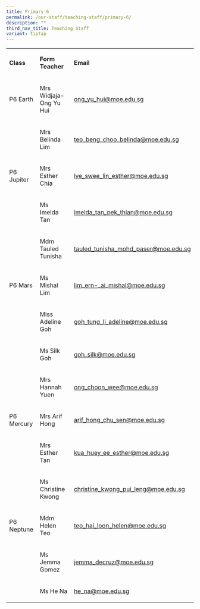 ```yaml
---
title: Primary 6
permalink: /our-staff/teaching-staff/primary-6/
description: ""
third_nav_title: Teaching Staff
variant: tiptap
---
```

<table><tbody><tr><td rowspan="1" colspan="1"><p><strong>Class</strong></p></td><td rowspan="1" colspan="1"><p><strong>Form Teacher</strong></p></td><td rowspan="1" colspan="1"><p><strong>Email</strong></p></td></tr><tr><td rowspan="1" colspan="1"><p>P6 Earth</p></td><td rowspan="1" colspan="1"><p>Mrs Widjaja-Ong Yu Hui</p></td><td rowspan="1" colspan="1"><p><a href="mailto:ong_yu_hui@moe.edu.sg" rel="noopener noreferrer nofollow" target="_blank">ong_yu_hui@moe.edu.sg</a></p></td></tr><tr><td rowspan="1" colspan="1"><p></p></td><td rowspan="1" colspan="1"><p>Mrs Belinda Lim</p></td><td rowspan="1" colspan="1"><p><a href="mailto:teo_beng_choo_belinda@moe.edu.sg" rel="noopener noreferrer nofollow" target="_blank">teo_beng_choo_belinda@moe.edu.sg</a></p></td></tr><tr><td rowspan="1" colspan="1"><p>P6 Jupiter</p></td><td rowspan="1" colspan="1"><p>Mrs Esther Chia</p></td><td rowspan="1" colspan="1"><p><a href="mailto:lye_swee_lin_esther@moe.edu.sg" rel="noopener noreferrer nofollow" target="_blank">lye_swee_lin_esther@moe.edu.sg</a></p></td></tr><tr><td rowspan="1" colspan="1"><p></p></td><td rowspan="1" colspan="1"><p>Ms Imelda Tan</p></td><td rowspan="1" colspan="1"><p><a href="mailto:imelda_tan_pek_thian@moe.edu.sg" rel="noopener noreferrer nofollow" target="_blank">imelda_tan_pek_thian@moe.edu.sg</a></p></td></tr><tr><td rowspan="1" colspan="1"><p></p></td><td rowspan="1" colspan="1"><p>Mdm Tauled Tunisha</p></td><td rowspan="1" colspan="1"><p><a href="mailto:tauled_tunisha_mohd_paser@moe.edu.sg" rel="noopener noreferrer nofollow" target="_blank">tauled_tunisha_mohd_paser@moe.edu.sg</a></p></td></tr><tr><td rowspan="1" colspan="1"><p>P6 Mars</p></td><td rowspan="1" colspan="1"><p>Ms Mishal Lim</p></td><td rowspan="1" colspan="1"><p><a href="mailto:lim_ern-_ai_mishal@moe.edu.sg" rel="noopener noreferrer nofollow" target="_blank">lim_ern-_ai_mishal@moe.edu.sg</a></p></td></tr><tr><td rowspan="1" colspan="1"><p></p></td><td rowspan="1" colspan="1"><p>Miss Adeline Goh</p></td><td rowspan="1" colspan="1"><p><a href="mailto:goh_tung_li_adeline@moe.edu.sg" rel="noopener noreferrer nofollow" target="_blank">goh_tung_li_adeline@moe.edu.sg</a></p></td></tr><tr><td rowspan="1" colspan="1"><p></p></td><td rowspan="1" colspan="1"><p>Ms Silk Goh</p></td><td rowspan="1" colspan="1"><p><a href="mailto:goh_silk@moe.edu.sg" rel="noopener noreferrer nofollow" target="_blank">goh_silk@moe.edu.sg</a></p></td></tr><tr><td rowspan="1" colspan="1"><p></p></td><td rowspan="1" colspan="1"><p>Mrs Hannah Yuen</p></td><td rowspan="1" colspan="1"><p><a href="mailto:ong_choon_wee@moe.edu.sg" rel="noopener noreferrer nofollow" target="_blank">ong_choon_wee@moe.edu.sg</a></p></td></tr><tr><td rowspan="1" colspan="1"><p>P6 Mercury</p></td><td rowspan="1" colspan="1"><p>Mrs Arif Hong</p></td><td rowspan="1" colspan="1"><p><a href="mailto:arif_hong_chu_sen@moe.edu.sg" rel="noopener noreferrer nofollow" target="_blank">arif_hong_chu_sen@moe.edu.sg</a></p></td></tr><tr><td rowspan="1" colspan="1"><p></p></td><td rowspan="1" colspan="1"><p>Mrs Esther Tan</p></td><td rowspan="1" colspan="1"><p><a href="mailto:kua_huey_ee_esther@moe.edu.sg" rel="noopener noreferrer nofollow" target="_blank">kua_huey_ee_esther@moe.edu.sg</a></p></td></tr><tr><td rowspan="1" colspan="1"><p></p></td><td rowspan="1" colspan="1"><p>Ms Christine Kwong</p></td><td rowspan="1" colspan="1"><p><a href="mailto:christine_kwong_pui_leng@moe.edu.sg" rel="noopener noreferrer nofollow" target="_blank">christine_kwong_pui_leng@moe.edu.sg</a></p></td></tr><tr><td rowspan="1" colspan="1"><p>P6 Neptune</p></td><td rowspan="1" colspan="1"><p>Mdm Helen Teo</p></td><td rowspan="1" colspan="1"><p><a href="mailto:teo_hai_loon_helen@moe.edu.sg" rel="noopener noreferrer nofollow" target="_blank">teo_hai_loon_helen@moe.edu.sg</a></p></td></tr><tr><td rowspan="1" colspan="1"><p></p></td><td rowspan="1" colspan="1"><p>Ms Jemma Gomez</p></td><td rowspan="1" colspan="1"><p><a href="mailto:jemma_decruz@moe.edu.sg" rel="noopener noreferrer nofollow" target="_blank">jemma_decruz@moe.edu.sg</a></p></td></tr><tr><td rowspan="1" colspan="1"><p></p></td><td rowspan="1" colspan="1"><p>Ms He Na</p></td><td rowspan="1" colspan="1"><p><a href="mailto:he_na@moe.edu.sg" rel="noopener noreferrer nofollow" target="_blank">he_na@moe.edu.sg</a></p></td></tr></tbody></table><p></p>